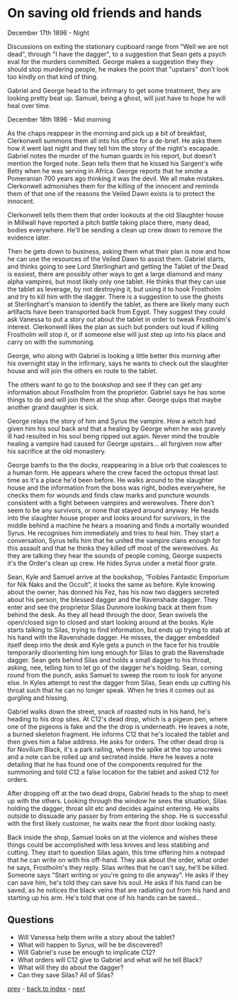 # On saving old friends and hands

December 17th 1896 - Night

Discussions on exiting the stationary cupboard range from "Well we are not dead", through "I have the dagger", to a suggestion that Sean gets a psych eval for the murders committed. George makes a suggestion they they should stop murdering people, he makes the point that "upstairs" don't look too kindly on that kind of thing.

Gabriel and George head to the infirmary to get some treatment, they are looking pretty beat up. Samuel, being a ghost, will just have to hope he will heal over time.

December 18th 1896 - Mid morning

As the chaps reappear in the morning and pick up a bit of breakfast, Clerkonwell summons them all into his office for a de-brief. He asks them how it went last night and they tell him the story of the night's escapade. Gabriel notes the murder of the human guards in his report, but doesn't mention the forged note. Sean tells them that he kissed his Sargent's wife Betty when he was serving in Africa. George reports that he smote a Pomeranian 700 years ago thinking it was the devil. We all make mistakes. Clerkonwell admonishes them for the killing of the innocent and reminds them of that one of the reasons the Veiled Dawn exists is to protect the innocent.

Clerkonwell tells them them that order lookouts at the old Slaughter house in Millwall have reported a pitch battle taking place there, many dead, bodies everywhere. He'll be sending a clean up crew down to remove the evidence later.

Then he gets down to business, asking them what their plan is now and how he can use the resources of the Veiled Dawn to assist them. Gabriel starts, and thinks going to see Lord Sterlinghart and getting the Tablet of the Dead is easiest, there are possibly other ways to get a large diamond and many alpha vampires, but most likely only one tablet. He thinks that they can use the tablet as leverage, by not destroying it, but using it to hook Frostholm and try to kill him with the dagger. There is a suggestion to use the ghosts at Sterlinghart's mansion to identify the tablet, as there are likely many such artifacts have been transported back from Egypt. They suggest they could ask Vanessa to put a story out about the tablet in order to tweak Frostholm's interest. Clerkonwell likes the plan as such but ponders out loud if killing Frostholm will stop it, or if someone else will just step up into his place and carry on with the summoning.

George, who along with Gabriel is looking a little better this morning after his overnight stay in the infirmary, says he wants to check out the slaughter house and will join the others en route to the tablet.

The others want to go to the bookshop and see if they can get any information about Frostholm from the proprietor. Gabriel says he has some things to do and will join them at the shop after. George quips that maybe another grand daughter is sick.

George relays the story of him and Syrus the vampire. How a witch had given him his soul back and that a healing by George when he was gravely ill had resulted in his soul being ripped out again. Never mind the trouble healing a vampire had caused for George upstairs... all forgiven now after his sacrifice at the old monastery.

George bamfs to the the docks, reappearing in a blue orb that coalesces to a human form. He appears where the crew faced the octopus threat last time as it's a place he'd been before. He walks around to the slaughter house and the information from the boss was right, bodies everywhere, he checks them for wounds and finds claw marks and puncture wounds consistent with a fight between vampires and werewolves. There don't seem to be any survivors, or none that stayed around anyway. He heads into the slaughter house proper and looks around for survivors, in the middle behind a machine he hears a moaning and finds a mortally wounded Syrus. He recognises him immediately and tries to heal him. They start a conversation, Syrus tells him that he united the vampire clans enough for this assault and that he thinks they killed off most of the werewolves. As they are talking they hear the sounds of people coming, George suspects it's the Order's clean up crew. He hides Syrus under a metal floor grate.

Sean, Kyle and Samuel arrive at the bookshop, “Foibles Fantastic Emporium for Nik Naks and the Occult”, it looks the same as before. Kyle knowing about the owner, has donned his Fez, has his now two daggers secreted about his person, the blessed dagger and the Ravenshade dagger. They enter and see the proprietor Silas Dunmore looking back at them from behind the desk. As they all head through the door, Sean swivels the open/closed sign to closed and start looking around at the books. Kyle starts talking to Silas, trying to find information, but ends up trying to stab at his hand with the Ravenshade dagger. He misses, the dagger embedded itself deep into the desk and Kyle gets a punch in the face for his trouble temporarily disorienting him long enough for Silas to grab the Ravenshade dagger. Sean gets behind Silas and holds a small dagger to his throat, asking, nee, telling him to let go of the dagger he's holding. Sean, coming round from the punch, asks Samuel to sweep the room to look for anyone else. In Kyles attempt to rest the dagger from Silas, Sean ends up cutting his throat such that he can no longer speak. When he tries it comes out as gurgling and hissing.

Gabriel walks down the street, snack of roasted nuts in his hand, he's heading to his drop sites. At C12's dead drop, which is a pigeon pen, where one of the pigeons is fake and the the drop is underneath. He leaves a note, a burned skeleton fragment. He informs C12 that he's located the tablet and then gives him a false address. He asks for orders. The other dead drop is for Novilium Black, it's a park railing, where the spike at the top unscrews and a note can be rolled up and secreted inside. Here he leaves a note detailing that he has found one of the components required for the summoning and told C12 a false location for the tablet and asked C12 for orders.

After dropping off at the two dead drops, Gabriel heads to the shop to meet up with the others. Looking through the window he sees the situation, Silas holding the dagger, throat slit etc and decides against entering. He waits outside to dissuade any passer by from entering the shop. He is successful with the first likely customer, he waits near the front door looking nasty.

Back inside the shop, Samuel looks on at the violence and wishes these things could be accomplished with less knives and less stabbing and cutting. They start to question Silas again, this time offering him a notepad that he can write on with his off-hand. They ask about the order, what order he says, Frostholm's they reply. Silas writes that he can't say, he'll be killed. Someone says "Start writing or you're going to die anyway". He asks if they can save him, he's told they can save his soul. He asks if his hand can be saved, as he notices the black veins that are radiating out from his hand and starting up his arm. He's told that one of his hands can be saved...

## Questions
* Will Vanessa help them write a story about the tablet?
* What will happen to Syrus, will he be discovered?
* Will Gabriel's ruse be enough to implicate C12?
* What orders will C12 give to Gabriel and what will he tell Black?
* What will they do about the dagger?
* Can they save Silas? All of Silas?

[prev](part-018) - [back to index](index) - [next](part-020)